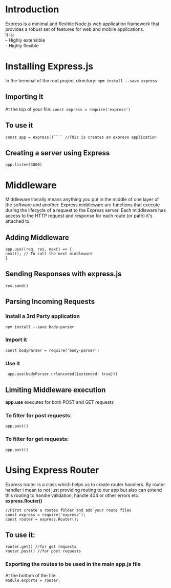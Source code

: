 # Introduction
Express is a minimal and flexible Node.js web application framework that provides a robust set of features for web and mobile applications. </br>
It is:</br> - Highly extensible </br>
       - Highly flexible

# Installing Express.js
In the terminal of the root project directory: ```npm install --save express```

## Importing it
At the top of your file: ```const express = require('express')```

## To use it
```const app = express()```` //This is creates an express application ```

## Creating a server using Express
```
app.listen(3000)
```

# Middleware
Middleware literally means anything you put in the middle of one layer of the software and another. Express middleware are functions that execute during the lifecycle of a request to the Express server. Each middleware has access to the HTTP request and response for each route (or path) it's attached to.

## Adding Middleware
```
app.use((req, res, next) => {
next(); // To call the next middleware
}
```
## Sending Responses with express.js
```res.send()```

## Parsing Incoming Requests
### Install a 3rd Party application 
```npm install --save body-parser```

### Import it
```const bodyParser = require('body-parser')```

### Use it
``` app.use(bodyParser.urlencoded({extended: true}))```

## Limiting Middleware execution 

**app.use** executes for both POST and GET requests

### To filter for post requests: 
```
app.post()
```
### To filter for get requests: 
```
app.post()
```
# Using Express Router
Express router is a class which helps us to create router handlers. By router handler i mean to not just providing routing to our app but also can extend this routing to handle validation, handle 404 or other errors etc. </br>
**express.Router()**

```
//First create a routes folder and add your route files
const express = require('express');
const router = express.Router();
```
## To use it:
```
router.get() //for get requests
router.post() //for post requests

```
### Exporting the routes to be used in the main app.js file
At the bottom of the file: </br>
```module.exports = router;```
